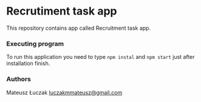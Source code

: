 # Recrutiment task app

This repository contains app called Recruitment task app. 

### Executing program

To run this application you need to type `npm instal` and `npm start` just after installation finish. 

### Authors

Mateusz Łuczak 
luczakmmateusz@gmail.com